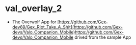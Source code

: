 
# val_overlay_2
 
 - The Overwolf App for [https://github.com/Gex-dev69/Gex_Riot_Take_A_Shit](https://github.com/Gex-devs/Valo_Companion_Mobile)https://github.com/Gex-devs/Valo_Companion_Mobile drived from the sample App
